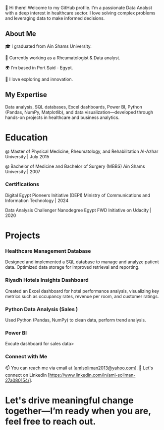 👋 Hi there! Welcome to my GitHub profile. I'm a passionate Data Analyst  with a deep interest in healthcare sector. I love solving complex problems and leveraging data to make informed decisions.

## About Me
🎓 I graduated from Ain Shams University.

💼 Currently working as a Rheumatologist & Data analyst.

🌍 I'm based in Port Said - Egypt.

🚀 I love exploring and innovation.

## My Expertise

Data analysis, SQL databases, Excel dashboards, Power BI, Python (Pandas, NumPy, Matplotlib), and data visualization—developed through hands-on projects in healthcare and business analytics.
 
# Education
@ Master of Physical Medicine, Rheumatology, and Rehabilitation Al-Azhar University | July 2015

@ Bachelor of Medicine and Bachelor of Surgery (MBBS) Ain Shams University | 2007

### Certifications
 Digital Egypt Pioneers Initiative (DEPI) Ministry of Communications and Information Technology | 2024

 Data Analysis Challenger Nanodegree Egypt FWD Initiative on Udacity | 2020

# Projects
### Healthcare Management Database
Designed and implemented a SQL database to manage and analyze patient data. Optimized data storage for improved retrieval and reporting.

### Riyadh Hotels Insights Dashboard
Created an Excel dashboard for hotel performance analysis, visualizing key metrics such as occupancy rates, revenue per room, and customer ratings.

### Python Data Analysis (Sales )
Used Python (Pandas, NumPy) to clean  data, perform trend analysis.
### Power BI
Excute dashboard for sales data>

### Connect with Me
📫 You can reach me via email at [amlsoliman2013@yahoo.com].
💬 Let's connect on LinkedIn [https://www.linkedin.com/in/aml-soliman-27a080154/].

# Let's drive meaningful change together—I’m ready when you are, feel free to reach out. 
